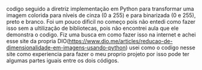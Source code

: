 codigo seguido a diretriz implementação em Python para transformar uma imagem colorida para níveis de cinza (0 a 255) e para binarizada (0 e 255), preto e branco. Foi um pouco dificil no começo pois não entedi como fazer isso sem a ultilização de bibliotecas, pois não encontrei aula que ele demonstra o codigo. Fiz uma busca em como fazer isso na internet e achei esse site da propria DIO(https://www.dio.me/articles/reducao-de-dimensionalidade-em-imagens-usando-python) usei como o codigo nesse site como experiencia para fazer o meu proprio projeto por isso pode ter algumas partes iguais entre os dois códigos.
